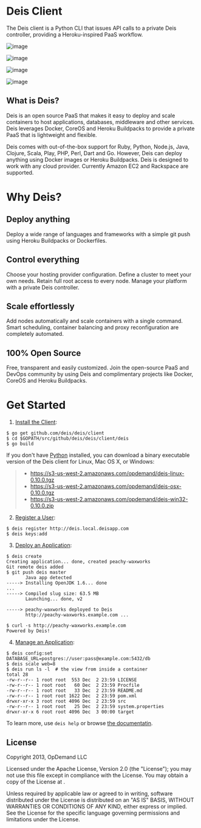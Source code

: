Deis Client
===========

The Deis client is a Python CLI that issues API calls to a private Deis
controller, providing a Heroku-inspired PaaS workflow.

![image](https://badge.fury.io/py/deis.png%0A%20:target:%20http://badge.fury.io/py/deis)

![image](https://travis-ci.org/deis/deis.png?branch=master%0A%20:target:%20https://travis-ci.org/deis/deis)

![image](https://pypip.in/d/deis/badge.png%0A%20:target:%20https://pypi.python.org/pypi/deis/%0A%20:alt:%20Downloads)

![image](https://pypip.in/license/deis/badge.png%0A%20:target:%20https://pypi.python.org/pypi/deis/%0A%20:alt:%20License)

What is Deis?
-------------

Deis is an open source PaaS that makes it easy to deploy and scale
containers to host applications, databases, middleware and other
services. Deis leverages Docker, CoreOS and Heroku Buildpacks to provide
a private PaaS that is lightweight and flexible.

Deis comes with out-of-the-box support for Ruby, Python, Node.js, Java,
Clojure, Scala, Play, PHP, Perl, Dart and Go. However, Deis can deploy
anything using Docker images or Heroku Buildpacks. Deis is designed to
work with any cloud provider. Currently Amazon EC2 and Rackspace are
supported.

Why Deis?
=========

Deploy anything
---------------

Deploy a wide range of languages and frameworks with a simple git push
using Heroku Buildpacks or Dockerfiles.

Control everything
------------------

Choose your hosting provider configuration. Define a cluster to meet
your own needs. Retain full root access to every node. Manage your
platform with a private Deis controller.

Scale effortlessly
------------------

Add nodes automatically and scale containers with a single command.
Smart scheduling, container balancing and proxy reconfiguration are
completely automated.

100% Open Source
----------------

Free, transparent and easily customized. Join the open-source PaaS and
DevOps community by using Deis and complimentary projects like Docker,
CoreOS and Heroku Buildpacks.

Get Started
===========

1.  [Install the
    Client](http://docs.deis.io/en/latest/developer/install-client/):

```console
$ go get github.com/deis/deis/client
$ cd $GOPATH/src/github/deis/deis/client/deis
$ go build
```

If you don't have [Python](http://www.python.org/) installed, you can
download a binary executable version of the Deis client for Linux,
Mac OS X, or Windows:

> -   <https://s3-us-west-2.amazonaws.com/opdemand/deis-linux-0.10.0.tgz>
> -   <https://s3-us-west-2.amazonaws.com/opdemand/deis-osx-0.10.0.tgz>
> -   <https://s3-us-west-2.amazonaws.com/opdemand/deis-win32-0.10.0.zip>

2.  [Register a
    User](http://docs.deis.io/en/latest/developer/register-user/):

```console
$ deis register http://deis.local.deisapp.com
$ deis keys:add
```

3.  [Deploy an
    Application](http://docs.deis.io/en/latest/developer/deploy-application/):

```console
$ deis create
Creating application... done, created peachy-waxworks
Git remote deis added
$ git push deis master
       Java app detected
-----> Installing OpenJDK 1.6... done
...
-----> Compiled slug size: 63.5 MB
       Launching... done, v2

-----> peachy-waxworks deployed to Deis
       http://peachy-waxworks.example.com ...

$ curl -s http://peachy-waxworks.example.com
Powered by Deis!
```

4.  [Manage an
    Application](http://docs.deis.io/en/latest/developer/manage-application/):

```console
$ deis config:set DATABASE_URL=postgres://user:pass@example.com:5432/db
$ deis scale web=8
$ deis run ls -l  # the view from inside a container
total 28
-rw-r--r-- 1 root root  553 Dec  2 23:59 LICENSE
-rw-r--r-- 1 root root   60 Dec  2 23:59 Procfile
-rw-r--r-- 1 root root   33 Dec  2 23:59 README.md
-rw-r--r-- 1 root root 1622 Dec  2 23:59 pom.xml
drwxr-xr-x 3 root root 4096 Dec  2 23:59 src
-rw-r--r-- 1 root root   25 Dec  2 23:59 system.properties
drwxr-xr-x 6 root root 4096 Dec  3 00:00 target
```

To learn more, use `deis help` or browse [the
documentatin](http://docs.deis.io/).

License
-------

Copyright 2013, OpDemand LLC

Licensed under the Apache License, Version 2.0 (the "License"); you may
not use this file except in compliance with the License. You may obtain
a copy of the License at [](http://www.apache.org/licenses/LICENSE-2.0).

Unless required by applicable law or agreed to in writing, software
distributed under the License is distributed on an "AS IS" BASIS,
WITHOUT WARRANTIES OR CONDITIONS OF ANY KIND, either express or implied.
See the License for the specific language governing permissions and
limitations under the License.
